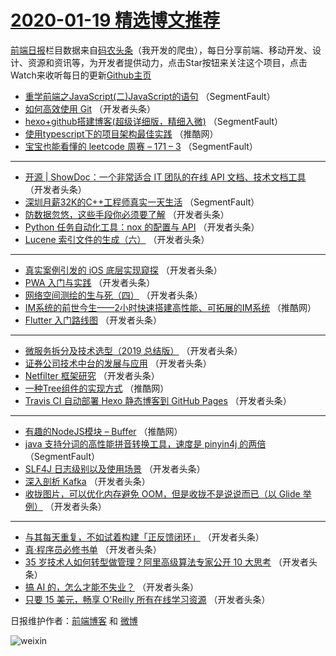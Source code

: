 # [2020-01-19 精选博文推荐](http://hao.caibaojian.com/date/2020/01/19)

[前端日报](http://caibaojian.com/c/news)栏目数据来自[码农头条](http://hao.caibaojian.com/)（我开发的爬虫），每日分享前端、移动开发、设计、资源和资讯等，为开发者提供动力，点击Star按钮来关注这个项目，点击Watch来收听每日的更新[Github主页](https://github.com/kujian/frontendDaily)
* [重学前端之JavaScript(二)JavaScript的语句](http://hao.caibaojian.com/136529.html) （SegmentFault）
* [如何高效使用 Git](http://hao.caibaojian.com/136542.html) （开发者头条）
* [hexo+github搭建博客(超级详细版，精细入微)](http://hao.caibaojian.com/136528.html) （SegmentFault）
* [使用typescript下的项目架构最佳实践](http://hao.caibaojian.com/136554.html) （推酷网）
* [宝宝也能看懂的 leetcode 周赛 &#8211; 171 &#8211; 3](http://hao.caibaojian.com/136530.html) （SegmentFault）

***
* [开源 | ShowDoc：一个非常适合 IT 团队的在线 API 文档、技术文档工具](http://hao.caibaojian.com/136541.html) （开发者头条）
* [深圳月薪32K的C++工程师真实一天生活](http://hao.caibaojian.com/136532.html) （SegmentFault）
* [防数据忽悠，这些手段你必须要了解](http://hao.caibaojian.com/136543.html) （开发者头条）
* [Python 任务自动化工具：nox 的配置与 API](http://hao.caibaojian.com/136544.html) （开发者头条）
* [Lucene 索引文件的生成（六）](http://hao.caibaojian.com/136545.html) （开发者头条）

***
* [真实案例引发的 iOS 底层实现窥探](http://hao.caibaojian.com/136546.html) （开发者头条）
* [PWA 入门与实践](http://hao.caibaojian.com/136547.html) （开发者头条）
* [网络空间测绘的生与死（四）](http://hao.caibaojian.com/136548.html) （开发者头条）
* [IM系统的前世今生——2小时快速搭建高性能、可拓展的IM系统](http://hao.caibaojian.com/136553.html) （推酷网）
* [Flutter 入门路线图](http://hao.caibaojian.com/136582.html) （开发者头条）

***
* [微服务拆分及技术选型（2019 总结版）](http://hao.caibaojian.com/136539.html) （开发者头条）
* [证券公司技术中台的发展与应用](http://hao.caibaojian.com/136583.html) （开发者头条）
* [Netfilter 框架研究](http://hao.caibaojian.com/136540.html) （开发者头条）
* [一种Tree组件的实现方式](http://hao.caibaojian.com/136555.html) （推酷网）
* [Travis CI 自动部署 Hexo 静态博客到 GitHub Pages](http://hao.caibaojian.com/136584.html) （开发者头条）

***
* [有趣的NodeJS模块 &#8211; Buffer](http://hao.caibaojian.com/136556.html) （推酷网）
* [java 支持分词的高性能拼音转换工具，速度是 pinyin4j 的两倍](http://hao.caibaojian.com/136531.html) （SegmentFault）
* [SLF4J 日志级别以及使用场景](http://hao.caibaojian.com/136585.html) （开发者头条）
* [深入剖析 Kafka](http://hao.caibaojian.com/136575.html) （开发者头条）
* [收拢图片，可以优化内存避免 OOM，但是收拢不是说说而已（以 Glide 举例）](http://hao.caibaojian.com/136586.html) （开发者头条）

***
* [与其每天重复，不如试着构建「正反馈闭环」](http://hao.caibaojian.com/136576.html) （开发者头条）
* [真·程序员必修书单](http://hao.caibaojian.com/136533.html) （开发者头条）
* [35 岁技术人如何转型做管理？阿里高级算法专家公开 10 大思考](http://hao.caibaojian.com/136587.html) （开发者头条）
* [搞 AI 的，怎么才能不失业？](http://hao.caibaojian.com/136577.html) （开发者头条）
* [只要 15 美元，畅享 O&#039;Reilly 所有在线学习资源](http://hao.caibaojian.com/136534.html) （开发者头条）

日报维护作者：[前端博客](http://caibaojian.com/) 和 [微博](http://caibaojian.com/go/weibo)

![weixin](https://user-images.githubusercontent.com/3055447/38468989-651132ac-3b80-11e8-8e6b-15122322a9d7.png)